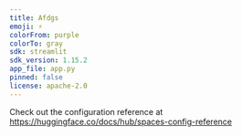 ```yaml
---
title: Afdgs
emoji: ⚡
colorFrom: purple
colorTo: gray
sdk: streamlit
sdk_version: 1.15.2
app_file: app.py
pinned: false
license: apache-2.0
---
```


Check out the configuration reference at https://huggingface.co/docs/hub/spaces-config-reference
